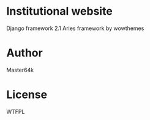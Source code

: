 
# Institutional website 

Django framework 2.1
Aries framework by wowthemes

# Author
Master64k

# License
WTFPL